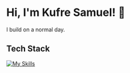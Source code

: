 # Hi, I'm Kufre Samuel! 👋

I build on a normal day.

<!--
![khayss' Stats](https://github-readme-stats.vercel.app/api?username=khayss&theme=vue-dark&show_icons=true&hide_border=true&count_private=true)

## 🚀 About Me

- 🔭 Exploring web3
-->
## Tech Stack
[![My Skills](https://skillicons.dev/icons?i=rust,go,solidity,ts,js)](https://skillicons.dev)

<!--
## 🌱 Currently Exploring

- 🚀 Enjoying Full Stack Web Development
  - Exploring decentralized applications development.
  - Building user-friendly frontend with NextJS and React.
  - Styling with Tailwind CSS to create modern and responsive user interfaces.
  - Building resilient server-side applications with Rust, Typescript, and Javascript.
  - Diving into PostgreSQL for efficient and scalable database management.



## 📬 Get in Touch

- Visit my personal website to explore my portfolio.
- Connect with me on [Twitter](https://twitter.com/khufrayprime)

Thanks for stopping by! Let's connect and explore the fascinating world of technology together. 🚀

-->

<!--

Here are some ideas to get you started:

- 🔭 I’m currently working on ...
- 🌱 I’m currently learning ...
- 👯 I’m looking to collaborate on ...
- 🤔 I’m looking for help with ...
- 💬 Ask me about ...
- 📫 How to reach me: ...
- 😄 Pronouns: ...
- ⚡ Fun fact: ...
-->



<!---
zekondorder/zekondorder is a ✨ special ✨ repository because its `README.md` (this file) appears on your GitHub profile.
You can click the Preview link to take a look at your changes.
--->
